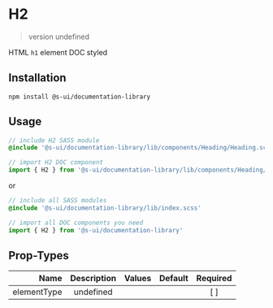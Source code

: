 # H2
> version undefined

HTML `h1` element DOC styled

## Installation
`npm install @s-ui/documentation-library`

## Usage
```scss
// include H2 SASS module
@include '@s-ui/documentation-library/lib/components/Heading/Heading.scss'
```

```js
// import H2 DOC component
import { H2 } from '@s-ui/documentation-library/lib/components/Heading/Heading.js'
```

or

```scss
// include all SASS modules
@include '@s-ui/documentation-library/lib/index.scss'
```

```js
// import all DOC components you need
import { H2 } from '@s-ui/documentation-library'
```

## Prop-Types

| Name | Description | Values  | Default | Required |
| ---: |:---:| ---:| ---: |:---: |
| elementType | undefined | | |  [ ]  |
